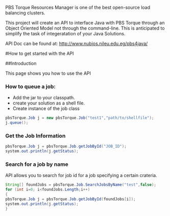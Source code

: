 PBS Torque Resources Manager is one of the best open-source load balancing clusters. 

This project will create an API to interface Java with PBS Torque through an Object Oriented Model not through the command-line. 
This is anticipated to simplify the task of integeratation of your Java Solutions. 

API Doc can be found at: http://www.nubios.nileu.edu.eg/pbs4java/



#How to get started with the API

##Introduction

This page shows you how to use the API

### How to queue a job:

  + Add the jar to your classpath.
  + create your solution as a shell file.
  + Create instance of the job class 
  
```java
pbsTorque.Job j = new pbsTorque.Job("test1","path/to/shellfile");
j.queue();
```

### Get the Job Information

```java
pbsTorque.Job j = pbsTorque.Job.getJobById("JOB_ID");
system.out.println(j.getStatus);
```

### Search for a job by name

API allows you to search for job id for a job specifying a certain crateria.
```java
String[] foundJobs = pbsTorque.Job.SearchJobsByName("test",false);
for (int i=0; i<foundJobs.Length;i++)
{
pbsTorque.Job j = pbsTorque.Job.getJobById(foundJobs[i]);
system.out.println(j.getStatus);
}
```
  
